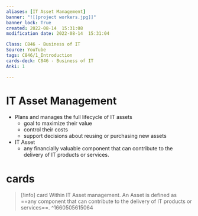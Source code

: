 ```yaml
---
aliases: [IT Asset Management]
banner: "![[project workers.jpg]]"
banner_lock: True
created: 2022-08-14  15:31:08
modification date: 2022-08-14  15:31:04

Class: C846 - Business of IT
Source: YouTube
tags: C846/1_Introduction
cards-deck: C846 - Business of IT
Anki: 1

---
```


# IT Asset Management
- Plans and manages the full lifecycle of IT assets
	- goal to maximize their value
	- control their costs
	- support decisions about reusing or purchasing new assets
- IT Asset
	- any financially valuable component that can contribute to the delivery of IT products or services.


# cards
>[!info] card
>Within IT Asset management. An Asset is defined as ==any component that can contribute to the delivery of IT products or services==.
^1660505615064

